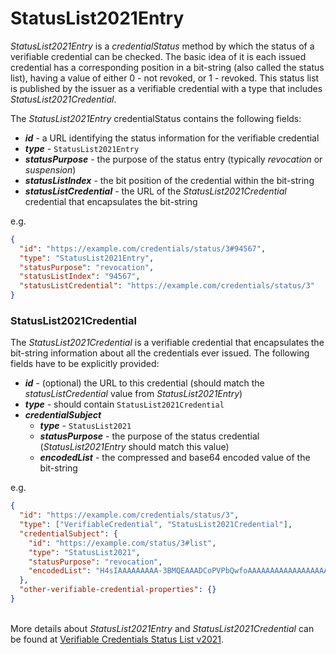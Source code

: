 # StatusList2021Entry

_StatusList2021Entry_ is a _credentialStatus_ method by which the status of a verifiable credential can be checked. The basic idea of it is each issued credential has a corresponding position in a bit-string (also called the status list), having a value of either 0 - not revoked, or 1 - revoked. This status list is published by the issuer as a verifiable credential with a type that includes _StatusList2021Credential_.

The _StatusList2021Entry_ credentialStatus contains the following fields:

* _**id**_ - a URL identifying the status information for the verifiable credential
* _**type**_ - `StatusList2021Entry`
* _**statusPurpose**_ - the purpose of the status entry (typically _revocation_ or _suspension_)
* _**statusListIndex**_ - the bit position of the credential within the bit-string
* _**statusListCredential**_ - the URL of the _StatusList2021Credential_ credential that encapsulates the bit-string

e.g.

```json
{
  "id": "https://example.com/credentials/status/3#94567",
  "type": "StatusList2021Entry",
  "statusPurpose": "revocation",
  "statusListIndex": "94567",
  "statusListCredential": "https://example.com/credentials/status/3"
}
```

### StatusList2021Credential

The _StatusList2021Credential_ is a verifiable credential that encapsulates the bit-string information about all the credentials ever issued. The following fields have to be explicitly provided:

* _**id**_ - (optional) the URL to this credential (should match the _statusListCredential_ value from _StatusList2021Entry_)
* _**type**_ - should contain `StatusList2021Credential`
* _**credentialSubject**_
  * _**type**_ - `StatusList2021`
  * _**statusPurpose**_ - the purpose of the status credential (_StatusList2021Entry_ should match this value)
  * _**encodedList**_ - the compressed and base64 encoded value of the bit-string

e.g.

```json
{
  "id": "https://example.com/credentials/status/3",
  "type": ["VerifiableCredential", "StatusList2021Credential"],
  "credentialSubject": {
    "id": "https://example.com/status/3#list",
    "type": "StatusList2021",
    "statusPurpose": "revocation",
    "encodedList": "H4sIAAAAAAAAA-3BMQEAAADCoPVPbQwfoAAAAAAAAAAAAAAAAAAAAIC3AYbSVKsAQAAA"
  },
  "other-verifiable-credential-properties": {}
}
```

\
More details about _StatusList2021Entry_ and _StatusList2021Credential_ can be found at [Verifiable Credentials Status List v2021](https://www.w3.org/TR/2023/WD-vc-status-list-20230427/).
